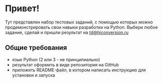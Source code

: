 # Привет!
Тут представлен набор тестовых заданий, с помощью которых можно продемонстрировать свои навыки разработки на Python.
Выбери любое задание, сделай и пришли результат на td@hiconversion.ru

## Общие требования
- язык Python (2 или 3 - не принципиально)
- результат оформить в виде репозитория на GitHub
- приложить README-файл, в котором написать инструкцию для установки и запуска
